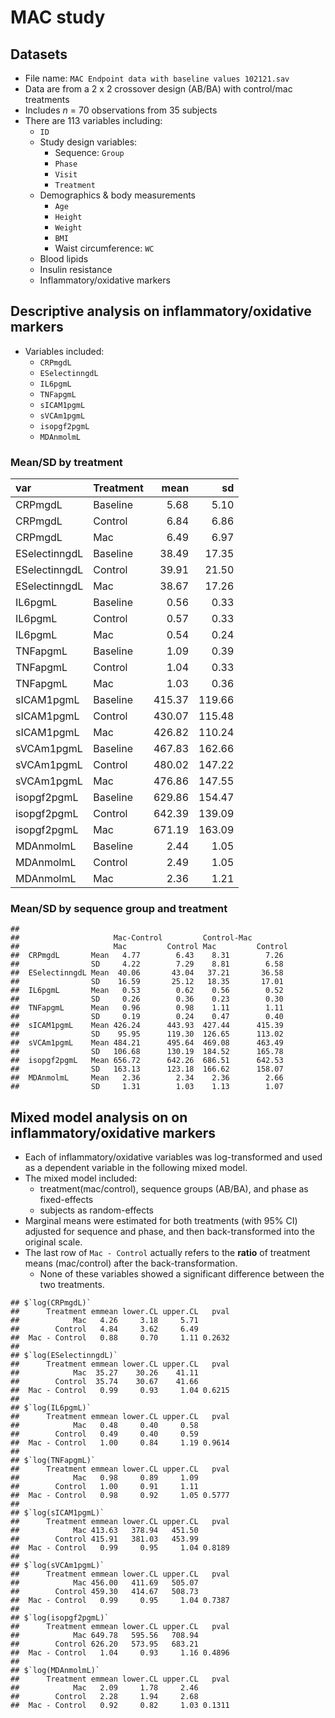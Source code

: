 MAC study
================

## Datasets

-   File name: `MAC Endpoint data with baseline values 102121.sav`
-   Data are from a 2 x 2 crossover design (AB/BA) with control/mac
    treatments
-   Includes *n* = 70 observations from 35 subjects
-   There are 113 variables including:
    -   `ID`
    -   Study design variables:
        -   Sequence: `Group`
        -   `Phase`  
        -   `Visit`
        -   `Treatment`
    -   Demographics & body measurements
        -   `Age`
        -   `Height`
        -   `Weight`
        -   `BMI`
        -   Waist circumference: `WC`
    -   Blood lipids
    -   Insulin resistance
    -   Inflammatory/oxidative markers

## Descriptive analysis on inflammatory/oxidative markers

-   Variables included:
    -   `CRPmgdL`
    -   `ESelectinngdL`
    -   `IL6pgmL`
    -   `TNFapgmL`
    -   `sICAM1pgmL`
    -   `sVCAm1pgmL`
    -   `isopgf2pgmL`
    -   `MDAnmolmL`

### Mean/SD by treatment

| var           | Treatment |   mean |     sd |
|:--------------|:----------|-------:|-------:|
| CRPmgdL       | Baseline  |   5.68 |   5.10 |
| CRPmgdL       | Control   |   6.84 |   6.86 |
| CRPmgdL       | Mac       |   6.49 |   6.97 |
| ESelectinngdL | Baseline  |  38.49 |  17.35 |
| ESelectinngdL | Control   |  39.91 |  21.50 |
| ESelectinngdL | Mac       |  38.67 |  17.26 |
| IL6pgmL       | Baseline  |   0.56 |   0.33 |
| IL6pgmL       | Control   |   0.57 |   0.33 |
| IL6pgmL       | Mac       |   0.54 |   0.24 |
| TNFapgmL      | Baseline  |   1.09 |   0.39 |
| TNFapgmL      | Control   |   1.04 |   0.33 |
| TNFapgmL      | Mac       |   1.03 |   0.36 |
| sICAM1pgmL    | Baseline  | 415.37 | 119.66 |
| sICAM1pgmL    | Control   | 430.07 | 115.48 |
| sICAM1pgmL    | Mac       | 426.82 | 110.24 |
| sVCAm1pgmL    | Baseline  | 467.83 | 162.66 |
| sVCAm1pgmL    | Control   | 480.02 | 147.22 |
| sVCAm1pgmL    | Mac       | 476.86 | 147.55 |
| isopgf2pgmL   | Baseline  | 629.86 | 154.47 |
| isopgf2pgmL   | Control   | 642.39 | 139.09 |
| isopgf2pgmL   | Mac       | 671.19 | 163.09 |
| MDAnmolmL     | Baseline  |   2.44 |   1.05 |
| MDAnmolmL     | Control   |   2.49 |   1.05 |
| MDAnmolmL     | Mac       |   2.36 |   1.21 |

### Mean/SD by sequence group and treatment

    ##                                                            
    ##                     Mac-Control         Control-Mac        
    ##                     Mac         Control Mac         Control
    ##  CRPmgdL       Mean   4.77        6.43    8.31        7.26 
    ##                SD     4.22        7.29    8.81        6.58 
    ##  ESelectinngdL Mean  40.06       43.04   37.21       36.58 
    ##                SD    16.59       25.12   18.35       17.01 
    ##  IL6pgmL       Mean   0.53        0.62    0.56        0.52 
    ##                SD     0.26        0.36    0.23        0.30 
    ##  TNFapgmL      Mean   0.96        0.98    1.11        1.11 
    ##                SD     0.19        0.24    0.47        0.40 
    ##  sICAM1pgmL    Mean 426.24      443.93  427.44      415.39 
    ##                SD    95.95      119.30  126.65      113.02 
    ##  sVCAm1pgmL    Mean 484.21      495.64  469.08      463.49 
    ##                SD   106.68      130.19  184.52      165.78 
    ##  isopgf2pgmL   Mean 656.72      642.26  686.51      642.53 
    ##                SD   163.13      123.18  166.62      158.07 
    ##  MDAnmolmL     Mean   2.36        2.34    2.36        2.66 
    ##                SD     1.31        1.03    1.13        1.07

## Mixed model analysis on on inflammatory/oxidative markers

-   Each of inflammatory/oxidative variables was log-transformed and
    used as a dependent variable in the following mixed model.
-   The mixed model included:
    -   treatment(mac/control), sequence groups (AB/BA), and phase as
        fixed-effects
    -   subjects as random-effects
-   Marginal means were estimated for both treatments (with 95% CI)
    adjusted for sequence and phase, and then back-transformed into the
    original scale.
-   The last row of `Mac - Control` actually refers to the **ratio** of
    treatment means (mac/control) after the back-transformation.
    -   None of these variables showed a significant difference between
        the two treatments.

<!-- -->

    ## $`log(CRPmgdL)`
    ##      Treatment emmean lower.CL upper.CL   pval
    ##            Mac   4.26     3.18     5.71       
    ##        Control   4.84     3.62     6.49       
    ##  Mac - Control   0.88     0.70     1.11 0.2632
    ## 
    ## $`log(ESelectinngdL)`
    ##      Treatment emmean lower.CL upper.CL   pval
    ##            Mac  35.27    30.26    41.11       
    ##        Control  35.74    30.67    41.66       
    ##  Mac - Control   0.99     0.93     1.04 0.6215
    ## 
    ## $`log(IL6pgmL)`
    ##      Treatment emmean lower.CL upper.CL   pval
    ##            Mac   0.48     0.40     0.58       
    ##        Control   0.49     0.40     0.59       
    ##  Mac - Control   1.00     0.84     1.19 0.9614
    ## 
    ## $`log(TNFapgmL)`
    ##      Treatment emmean lower.CL upper.CL   pval
    ##            Mac   0.98     0.89     1.09       
    ##        Control   1.00     0.91     1.11       
    ##  Mac - Control   0.98     0.92     1.05 0.5777
    ## 
    ## $`log(sICAM1pgmL)`
    ##      Treatment emmean lower.CL upper.CL   pval
    ##            Mac 413.63   378.94   451.50       
    ##        Control 415.91   381.03   453.99       
    ##  Mac - Control   0.99     0.95     1.04 0.8189
    ## 
    ## $`log(sVCAm1pgmL)`
    ##      Treatment emmean lower.CL upper.CL   pval
    ##            Mac 456.00   411.69   505.07       
    ##        Control 459.30   414.67   508.73       
    ##  Mac - Control   0.99     0.95     1.04 0.7387
    ## 
    ## $`log(isopgf2pgmL)`
    ##      Treatment emmean lower.CL upper.CL   pval
    ##            Mac 649.78   595.56   708.94       
    ##        Control 626.20   573.95   683.21       
    ##  Mac - Control   1.04     0.93     1.16 0.4896
    ## 
    ## $`log(MDAnmolmL)`
    ##      Treatment emmean lower.CL upper.CL   pval
    ##            Mac   2.09     1.78     2.46       
    ##        Control   2.28     1.94     2.68       
    ##  Mac - Control   0.92     0.82     1.03 0.1311
